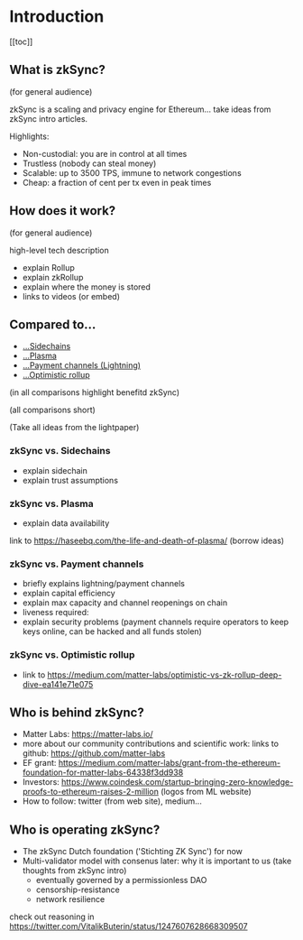 # Introduction

[[toc]]

## What is zkSync?

(for general audience)

zkSync is a scaling and privacy engine for Ethereum... take ideas from zkSync intro articles.

Highlights:

- Non-custodial: you are in control at all times
- Trustless (nobody can steal money)
- Scalable: up to 3500 TPS, immune to network congestions
- Cheap: a fraction of cent per tx even in peak times

## How does it work?

(for general audience)

high-level tech description
- explain Rollup
- explain zkRollup
- explain where the money is stored
- links to videos (or embed)

## Compared to...

- [...Sidechains](#zksync-vs-sidechains)
- [...Plasma](#zksync-vs-plasma)
- [...Payment channels (Lightning)](#zksync-vs-payment-channels)
- [...Optimistic rollup](#zksync-vs-optimistic-rollup)

(in all comparisons highlight benefitd zkSync)

(all comparisons short)

(Take all ideas from the lightpaper)

### zkSync vs. Sidechains

- explain sidechain
- explain trust assumptions

### zkSync vs. Plasma

- explain data availability

link to https://haseebq.com/the-life-and-death-of-plasma/ (borrow ideas)

### zkSync vs. Payment channels

- briefly explains lightning/payment channels
- explain capital efficiency
- explain max capacity and channel reopenings on chain
- liveness required: 
- explain security problems (payment channels require operators to keep keys online, can be hacked and all funds stolen)

### zkSync vs. Optimistic rollup

- link to https://medium.com/matter-labs/optimistic-vs-zk-rollup-deep-dive-ea141e71e075

## Who is behind zkSync?

- Matter Labs: https://matter-labs.io/
- more about our community contributions and scientific work: links to github: https://github.com/matter-labs
- EF grant: https://medium.com/matter-labs/grant-from-the-ethereum-foundation-for-matter-labs-64338f3dd938
- Investors: https://www.coindesk.com/startup-bringing-zero-knowledge-proofs-to-ethereum-raises-2-million (logos from ML website)
- How to follow: twitter (from web site), medium...

## Who is operating zkSync?

- The zkSync Dutch foundation ('Stichting ZK Sync') for now
- Multi-validator model with consenus later: why it is important to us (take thoughts from zkSync intro)
    - eventually governed by a permissionless DAO
    - censorship-resistance
    - network resilience

check out reasoning in https://twitter.com/VitalikButerin/status/1247607628668309507

